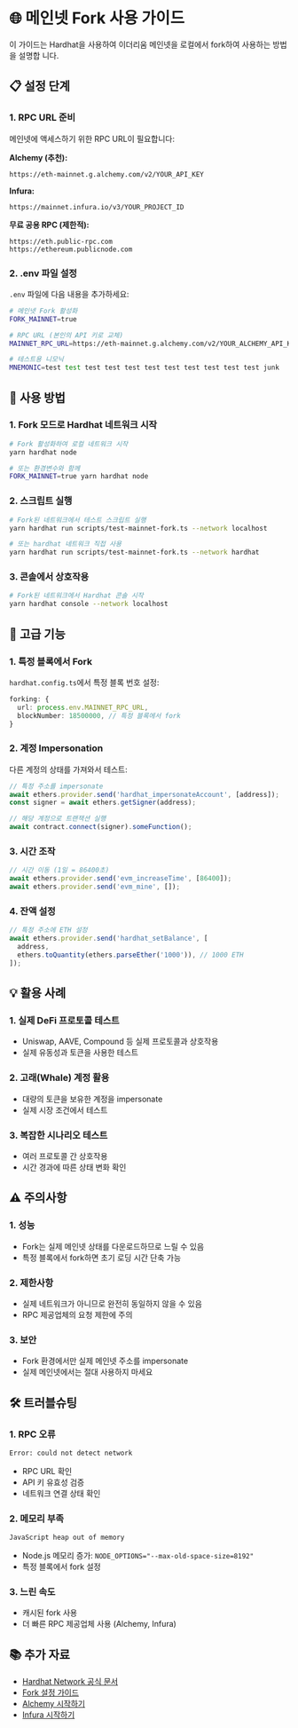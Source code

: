 # 🌐 메인넷 Fork 사용 가이드

이 가이드는 Hardhat을 사용하여 이더리움 메인넷을 로컬에서 fork하여 사용하는 방법을 설명합
니다.

## 📋 설정 단계

### 1. RPC URL 준비

메인넷에 액세스하기 위한 RPC URL이 필요합니다:

**Alchemy (추천):**

```
https://eth-mainnet.g.alchemy.com/v2/YOUR_API_KEY
```

**Infura:**

```
https://mainnet.infura.io/v3/YOUR_PROJECT_ID
```

**무료 공용 RPC (제한적):**

```
https://eth.public-rpc.com
https://ethereum.publicnode.com
```

### 2. .env 파일 설정

`.env` 파일에 다음 내용을 추가하세요:

```bash
# 메인넷 Fork 활성화
FORK_MAINNET=true

# RPC URL (본인의 API 키로 교체)
MAINNET_RPC_URL=https://eth-mainnet.g.alchemy.com/v2/YOUR_ALCHEMY_API_KEY

# 테스트용 니모닉
MNEMONIC=test test test test test test test test test test test junk
```

## 🚀 사용 방법

### 1. Fork 모드로 Hardhat 네트워크 시작

```bash
# Fork 활성화하여 로컬 네트워크 시작
yarn hardhat node

# 또는 환경변수와 함께
FORK_MAINNET=true yarn hardhat node
```

### 2. 스크립트 실행

```bash
# Fork된 네트워크에서 테스트 스크립트 실행
yarn hardhat run scripts/test-mainnet-fork.ts --network localhost

# 또는 hardhat 네트워크 직접 사용
yarn hardhat run scripts/test-mainnet-fork.ts --network hardhat
```

### 3. 콘솔에서 상호작용

```bash
# Fork된 네트워크에서 Hardhat 콘솔 시작
yarn hardhat console --network localhost
```

## 🔧 고급 기능

### 1. 특정 블록에서 Fork

`hardhat.config.ts`에서 특정 블록 번호 설정:

```typescript
forking: {
  url: process.env.MAINNET_RPC_URL,
  blockNumber: 18500000, // 특정 블록에서 fork
}
```

### 2. 계정 Impersonation

다른 계정의 상태를 가져와서 테스트:

```typescript
// 특정 주소를 impersonate
await ethers.provider.send('hardhat_impersonateAccount', [address]);
const signer = await ethers.getSigner(address);

// 해당 계정으로 트랜잭션 실행
await contract.connect(signer).someFunction();
```

### 3. 시간 조작

```typescript
// 시간 이동 (1일 = 86400초)
await ethers.provider.send('evm_increaseTime', [86400]);
await ethers.provider.send('evm_mine', []);
```

### 4. 잔액 설정

```typescript
// 특정 주소에 ETH 설정
await ethers.provider.send('hardhat_setBalance', [
  address,
  ethers.toQuantity(ethers.parseEther('1000')), // 1000 ETH
]);
```

## 💡 활용 사례

### 1. 실제 DeFi 프로토콜 테스트

- Uniswap, AAVE, Compound 등 실제 프로토콜과 상호작용
- 실제 유동성과 토큰을 사용한 테스트

### 2. 고래(Whale) 계정 활용

- 대량의 토큰을 보유한 계정을 impersonate
- 실제 시장 조건에서 테스트

### 3. 복잡한 시나리오 테스트

- 여러 프로토콜 간 상호작용
- 시간 경과에 따른 상태 변화 확인

## ⚠️ 주의사항

### 1. 성능

- Fork는 실제 메인넷 상태를 다운로드하므로 느릴 수 있음
- 특정 블록에서 fork하면 초기 로딩 시간 단축 가능

### 2. 제한사항

- 실제 네트워크가 아니므로 완전히 동일하지 않을 수 있음
- RPC 제공업체의 요청 제한에 주의

### 3. 보안

- Fork 환경에서만 실제 메인넷 주소를 impersonate
- 실제 메인넷에서는 절대 사용하지 마세요

## 🛠️ 트러블슈팅

### 1. RPC 오류

```bash
Error: could not detect network
```

- RPC URL 확인
- API 키 유효성 검증
- 네트워크 연결 상태 확인

### 2. 메모리 부족

```bash
JavaScript heap out of memory
```

- Node.js 메모리 증가: `NODE_OPTIONS="--max-old-space-size=8192"`
- 특정 블록에서 fork 설정

### 3. 느린 속도

- 캐시된 fork 사용
- 더 빠른 RPC 제공업체 사용 (Alchemy, Infura)

## 📚 추가 자료

- [Hardhat Network 공식 문서](https://hardhat.org/hardhat-network/)
- [Fork 설정 가이드](https://hardhat.org/hardhat-network/guides/mainnet-forking.html)
- [Alchemy 시작하기](https://www.alchemy.com/)
- [Infura 시작하기](https://infura.io/)
